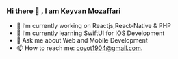 ### Hi there 👋 , I am Keyvan Mozaffari 
- 🔭 I’m currently working on Reactjs,React-Native & PHP
- 🌱 I’m currently learning SwiftUI for IOS Development
- 💬 Ask me about Web and Mobile Development
- 📫 How to reach me: coyot1904@gmail.com.

<!--
**coyot1904/coyot1904** is a ✨ _special_ ✨ repository because its `README.md` (this file) appears on your GitHub profile.

Here are some ideas to get you started:


-->
